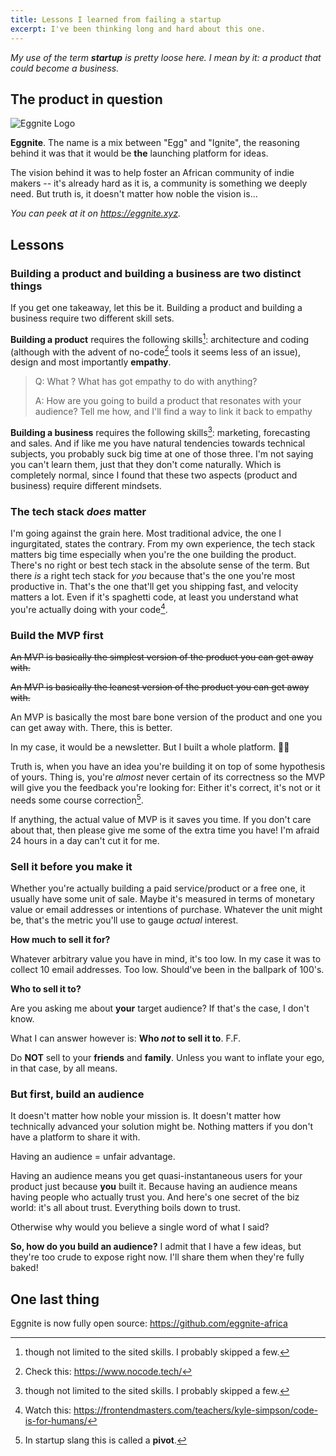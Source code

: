 ```yaml
---
title: Lessons I learned from failing a startup
excerpt: I've been thinking long and hard about this one.
---
```


_My use of the term **startup** is pretty loose here. I mean by it: a product that could become a business._

## The product in question

![Eggnite Logo](https://eggnite.xyz/Logo.png)

**Eggnite**. The name is a mix between "Egg" and "Ignite", the reasoning behind it was that it would be **the** launching platform for ideas.

The vision behind it was to help foster an African community of indie makers -- it's already hard as it is, a community is something we deeply need. But truth is, it doesn't matter how noble the vision is...

_You can peek at it on <https://eggnite.xyz>._

## Lessons

### Building a product and building a business are two distinct things

If you get one takeaway, let this be it. Building a product and building a business require two different skill sets.

**Building a product** requires the following skills[^1]: architecture and coding (although with the advent of no-code[^2] tools it seems less of an issue), design and most importantly **empathy**.

> Q: What ? What has got empathy to do with anything?
>
> A: How are you going to build a product that resonates with your audience? Tell me how, and I'll find a way to link it back to empathy

**Building a business** requires the following skills[^1]: marketing, forecasting and sales. And if like me you have natural tendencies towards technical subjects, you probably suck big time at one of those three. I'm not saying you can't learn them, just that they don't come naturally. Which is completely normal, since I found that these two aspects (product and business) require different mindsets.

### The tech stack _does_ matter

I'm going against the grain here. Most traditional advice, the one I ingurgitated, states the contrary. From my own experience, the tech stack matters big time especially when you're the one building the product. There's no right or best tech stack in the absolute sense of the term. But there _is_ a right tech stack for _you_ because that's the one you're most productive in. That's the one that'll get you shipping fast, and velocity matters a lot. Even if it's spaghetti code, at least you understand what you're actually doing with your code[^3].

### Build the MVP first

~~An MVP is basically the simplest version of the product you can get away with.~~

~~An MVP is basically the leanest version of the product you can get away with.~~

An MVP is basically the most bare bone version of the product and one you can get away with. There, this is better.

In my case, it would be a newsletter. But I built a whole platform. 🤷‍♂️

Truth is, when you have an idea you're building it on top of some hypothesis of yours. Thing is, you're _almost_ never certain of its correctness so the MVP will give you the feedback you're looking for: Either it's correct, it's not or it needs some course correction[^4].

If anything, the actual value of MVP is it saves you time. If you don't care about that, then please give me some of the extra time you have! I'm afraid 24 hours in a day can't cut it for me.

### Sell it before you make it

Whether you're actually building a paid service/product or a free one, it usually have some unit of sale. Maybe it's measured in terms of monetary value or email addresses or intentions of purchase. Whatever the unit might be, that's the metric you'll use to gauge _actual_ interest.

**How much to sell it for?**

Whatever arbitrary value you have in mind, it's too low. In my case it was to collect 10 email addresses. Too low. Should've been in the ballpark of 100's.

**Who to sell it to?**

Are you asking me about **your** target audience? If that's the case, I don't know.

What I can answer however is: **Who _not_ to sell it to**. F.F.

Do **NOT** sell to your **friends** and **family**. Unless you want to inflate your ego, in that case, by all means.

### But first, build an audience

It doesn't matter how noble your mission is. It doesn't matter how technically advanced your solution might be. Nothing matters if you don't have a platform to share it with.

Having an audience = unfair advantage.

Having an audience means you get quasi-instantaneous users for your product just because **you** built it. Because having an audience means having people who actually trust you. And here's one secret of the biz world: it's all about trust. Everything boils down to trust.

Otherwise why would you believe a single word of what I said?

**So, how do you build an audience?** I admit that I have a few ideas, but they're too crude to expose right now. I'll share them when they're fully baked!

## One last thing

Eggnite is now fully open source: <https://github.com/eggnite-africa>

[^1]: though not limited to the sited skills. I probably skipped a few.
[^2]: Check this: <https://www.nocode.tech/>
[^3]: Watch this: <https://frontendmasters.com/teachers/kyle-simpson/code-is-for-humans/>
[^4]: In startup slang this is called a **pivot**.

